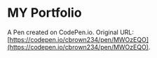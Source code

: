 # MY Portfolio

A Pen created on CodePen.io. Original URL: [https://codepen.io/cbrown234/pen/MWOzEQO](https://codepen.io/cbrown234/pen/MWOzEQO).


